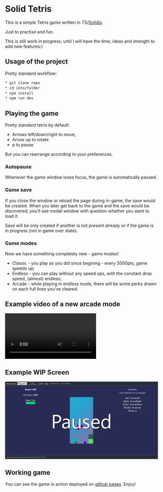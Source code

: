 # Solid Tetris

This is a simple Tetris game written in TS/[Solidjs](https://solidjs.com).

Just to practise and fun.

This is still work in progress, until I will have the time, ideas and strength to add new features:)

## Usage of the project

Pretty standard workflow:

``` bash
* git clone repo
* cd into/folder
* npm install
* npm run dev
```

## Playing the game

Pretty standard tetris by default:

* Arrows left/down/right to move,
* Arrow up to rotate
* p to pause

But you can rearrange according to your preferences.

### Autopause

Whenever the game window loses focus, the game is automatically paused.

### Game save

If you close the window or reload the page during in-game, the save would be created.
When you later get back to the game and the save would be discovered, you'll see modal
window with question whether you want to load it.

Save will be only created if
another is not present already or if the game is in progress (not in game over state).

### Game modes

Now we have something completely new - game modes!

* Classic - you play as you did since begining - every 5000pts, game speeds up;
* Endless - you can play without any speed ups, with the constant drop speed, (almost) endless;
* Arcade - while playing in endless mode, there will be some perks drawn on each full lines you've cleared.

## Example video of a new arcade mode

![Video](./docs/assets/SolidTetrisArcade.mp4)

## Example WIP Screen

![Screen](./docs/assets/game_screen_1.png)

## Working game

You can see the game in action deployed on [github pages](https://pawel-mika.github.io/solid-tetris/). Enjoy!
